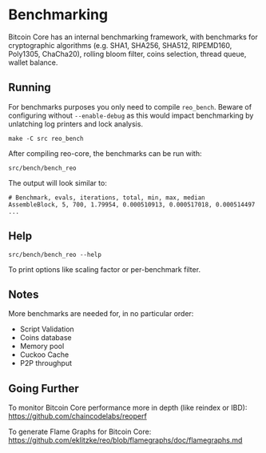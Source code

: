 Benchmarking
============

Bitcoin Core has an internal benchmarking framework, with benchmarks
for cryptographic algorithms (e.g. SHA1, SHA256, SHA512, RIPEMD160, Poly1305, ChaCha20), rolling bloom filter, coins selection,
thread queue, wallet balance.

Running
---------------------

For benchmarks purposes you only need to compile `reo_bench`. Beware of configuring without `--enable-debug` as this would impact
benchmarking by unlatching log printers and lock analysis.

    make -C src reo_bench

After compiling reo-core, the benchmarks can be run with:

    src/bench/bench_reo

The output will look similar to:
```
# Benchmark, evals, iterations, total, min, max, median
AssembleBlock, 5, 700, 1.79954, 0.000510913, 0.000517018, 0.000514497
...
```

Help
---------------------

    src/bench/bench_reo --help

To print options like scaling factor or per-benchmark filter.

Notes
---------------------
More benchmarks are needed for, in no particular order:
- Script Validation
- Coins database
- Memory pool
- Cuckoo Cache
- P2P throughput

Going Further
--------------------

To monitor Bitcoin Core performance more in depth (like reindex or IBD): https://github.com/chaincodelabs/reoperf

To generate Flame Graphs for Bitcoin Core: https://github.com/eklitzke/reo/blob/flamegraphs/doc/flamegraphs.md

